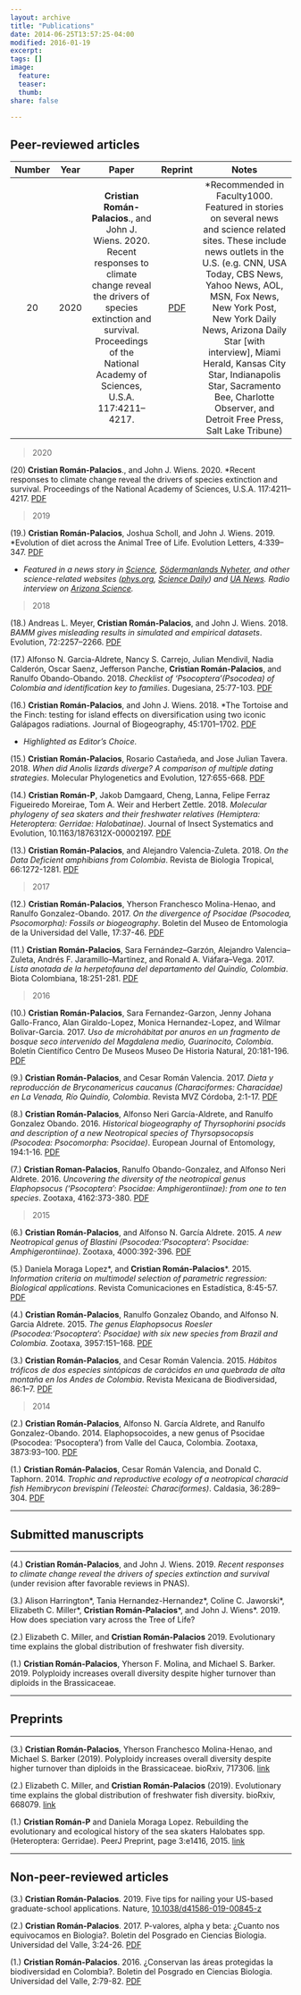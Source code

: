 ```yaml
---
layout: archive
title: "Publications"
date: 2014-06-25T13:57:25-04:00
modified: 2016-01-19
excerpt:
tags: []
image:
  feature:
  teaser:
  thumb:
share: false

---
```

  
## Peer-reviewed articles


| Number | Year | Paper | Reprint | Notes |
|:----:|:----:|:-----:|:-----:|:---------:|
|  20    |  2020    |  **Cristian Román-Palacios**., and John J. Wiens. 2020. Recent responses to climate change reveal the drivers of species extinction and survival. Proceedings of the National Academy of Sciences, U.S.A. 117:4211–4217.     |   [PDF](2020_Roman-Palacios_Wiens_PNAS.pdf)    |   *Recommended in Faculty1000. Featured in stories on several news and science related sites. These include news outlets in the U.S. (e.g. CNN, USA Today, CBS News, Yahoo News, AOL, MSN, Fox News, New York Post, New York Daily News, Arizona Daily Star [with interview], Miami Herald, Kansas City Star, Indianapolis Star, Sacramento Bee, Charlotte Observer, and Detroit Free Press, Salt Lake Tribune)|

>2020

(20) **Cristian Román-Palacios**., and John J. Wiens. 2020. *Recent responses to climate change reveal the drivers of species extinction and survival. Proceedings of the National Academy of Sciences, U.S.A. 117:4211–4217. [PDF](2020_Roman-Palacios_Wiens_PNAS.pdf) 

<div data-badge-popover="right" data-badge-type="2" data-doi="10.1038/nature.2014.14583" data-hide-no-mentions="true" class="altmetric-embed"></div>




>2019

(19.) **Cristian Román-Palacios**, Joshua Scholl, and John J. Wiens. 2019. *Evolution of diet across
the Animal Tree of Life. Evolution Letters, 4:339–347. [PDF](2019_Roman-Palacios_et_al_EvoLett_2019.pdf)  

<div class="altmetric-embed" data-badge-type="donut" data-altmetric-id="63638663"></div>


* *Featured in a news story in [Science](https://www.sciencemag.org/news/2019/08/world-s-first-animal-was-probably-carnivore), [Södermanlands Nyheter](Sodermanlands_Roman.pdf), and other science-related websites ([phys.org](https://phys.org/news/2019-08-paleozoic-diet-animals.html), [Science Daily](https://www.sciencedaily.com/releases/2019/08/190822165028.htm)) and [UA News](https://uanews.arizona.edu/story/paleozoic-diet-why-animals-eat-what-they-eat). Radio interview on [Arizona Science](https://uanews.arizona.edu/story/paleozoic-diet-why-animals-eat-what-they-eat).*

>2018

(18.) Andreas L. Meyer, **Cristian Román-Palacios**, and John J. Wiens. 2018. *BAMM gives misleading results in simulated and empirical datasets*. Evolution, 72:2257–2266. [PDF](2018_Meyer_et_al_Evol_2018_BAMM.pdf)

<div class="altmetric-embed" data-badge-type="donut" data-altmetric-id="46503795"></div>


(17.) Alfonso N. Garcia-Aldrete, Nancy S. Carrejo, Julian Mendivil, Nadia Calderón, Oscar Saenz, Jefferson Panche, **Cristian Román-Palacios**, and Ranulfo Obando-Obando. 2018. *Checklist of ‘Psocoptera’(Psocodea) of Colombia and identification key to families*. Dugesiana, 25:77-103. [PDF](<2018_Garcia-Aldrete et al 2018_Psocoptera_Colombia.pdf>)

(16.) **Cristian Román-Palacios**, and John J. Wiens. 2018. *The Tortoise and the Finch: testing for island effects on diversification using two iconic Galápagos radiations. Journal of Biogeography, 45:1701–1702. [PDF](2018_Roman_Palacios_Wiens_JBI_2018.pdf)

<div class="altmetric-embed" data-badge-type="donut" data-altmetric-id="44162724"></div>

* *Highlighted as Editor’s Choice.*

(15.) **Cristian Román-Palacios**, Rosario Castañeda, and Jose Julian Tavera. 2018. *When did *Anolis* lizards diverge? A comparison of multiple dating strategies*. Molecular Phylogenetics and Evolution, 127:655-668. [PDF](2018_Roman-Palacios_et_al_Anolis.pdf)

<script type="text/javascript" src="https://d1bxh8uas1mnw7.cloudfront.net/assets/embed.js"></script><div class="altmetric-embed" data-badge-type="donut" data-altmetric-id="43782794"></div>

(14.) **Cristian Román-P**, Jakob Damgaard, Cheng, Lanna, Felipe Ferraz Figueiredo Moreirae, Tom A. Weir and Herbert Zettle. 2018. *Molecular phylogeny of sea skaters and their freshwater relatives (Hemiptera: Heteroptera: Gerridae: Halobatinae)*. Journal of Insect Systematics and Evolution, 10.1163/1876312X-00002197. [PDF](2018_Roman-Palacios_et_al._Halobatinae.pdf)

(13.) **Cristian Román-Palacios**, and Alejandro Valencia-Zuleta. 2018. *On the Data Deficient amphibians from Colombia*. Revista de Biologia Tropical, 66:1272-1281. [PDF](<2018_Roman-Palacios_&_Valencia-Zuleta 2018_Colombian_DD.pdf>)

>2017

(12.) **Cristian Román-Palacios**, Yherson Franchesco Molina-Henao, and Ranulfo Gonzalez-Obando. 2017. *On the divergence of Psocidae (Psocodea, Psocomorpha): Fossils or biogeography*. Boletin del Museo de Entomologia de la Universidad del Valle, 17:37-46. [PDF](<2017_Roman-Palacios et al. 2017_Psocidae_Divergence.pdf>)

(11.) **Cristian Román-Palacios**, Sara Fernández–Garzón, Alejandro Valencia–Zuleta, Andrés F. Jaramillo–Martínez, and Ronald A. Viáfara–Vega. 2017. *Lista anotada de la herpetofauna del departamento del Quindío, Colombia*. Biota Colombiana, 18:251-281. [PDF](<2017_Roman-Palacios et al. 2017_Quindio_Herps.pdf>)


>2016

(10.) **Cristian Román-Palacios**, Sara Fernandez-Garzon, Jenny Johana Gallo-Franco, Alan Giraldo-Lopez, Monica Hernandez-Lopez, and Wilmar Bolivar-Garcia. 2017. *Uso de microhábitat por anuros en un fragmento de bosque seco intervenido del Magdalena medio, Guarinocito, Colombia*. Boletín Científico Centro De Museos Museo De Historia Natural, 20:181-196. [PDF](<2016_Roman-Palacios et al_2016_Guarinocito.pdf>)

(9.) **Cristian Román-Palacios**, and Cesar Román Valencia. 2017. *Dieta y reproducción de Bryconamericus caucanus (Characiformes: Characidae) en La Venada, Río Quindío, Colombia*. Revista MVZ Córdoba, 2:1-17. [PDF](<2016_Roman-Palacios et al_2016_caucanus.pdf>) 

(8.) **Cristian Román-Palacios**, Alfonso Neri García-Aldrete, and Ranulfo Gonzalez Obando. 2016. *Historical biogeography of Thyrsophorini psocids and description of a new Neotropical species of Thyrsopsocopsis (Psocodea: Psocomorpha: Psocidae)*. European Journal of Entomology, 194:1-16. [PDF](<2016_Roman-Palacios et al 2016_Thyrso.pdf>)

(7.) **Cristian Roman-Palacios**, Ranulfo Obando-Gonzalez, and Alfonso Neri Aldrete. 2016. *Uncovering the diversity of the neotropical genus Elaphopsocus (‘Psocoptera’: Psocidae: Amphigerontiinae): from one to ten species*. Zootaxa, 4162:373-380. [PDF](<2016_Roman-Palacios et al_2016_Uncovering_ela.pdf>)

>2015

(6.) **Cristian Román-Palacios**, and Alfonso N. García Aldrete. 2015. *A new Neotropical genus of Blastini (Psocodea:’Psocoptera’: Psocidae: Amphigerontiinae)*. Zootaxa, 4000:392-396. [PDF](2015_Garcia-Aldrete_Roman-Palacios_2015_Blastini.pdf)

(5.) Daniela Moraga Lopez*, and **Cristian Román-Palacios***. 2015. *Information criteria on multimodel selection of parametric regression: Biological applications*. Revista Comunicaciones en Estadística, 8:45-57. [PDF](<2015_Moraga_Lopez_Roman-Palacios_2015_Multimodel.pdf>)

(4.) **Cristian Román-Palacios**, Ranulfo Gonzalez Obando, and Alfonso N. Garcia Aldrete. 2015. *The genus Elaphopsocus Roesler (Psocodea:’Psocoptera’: Psocidae) with six new species from Brazil and Colombia*. Zootaxa, 3957:151–168. [PDF](2015_Roman-Palacios_et_al_2015_Elaphosocus.pdf)

(3.) **Cristian Román-Palacios**, and Cesar Román Valencia. 2015. *Hábitos tróficos de dos especies sintópicas de carácidos en una quebrada de alta montaña en los Andes de Colombia*. Revista Mexicana de Biodiversidad, 86:1–7. [PDF](2015_Roman-Palacios_&_Roman-Valencia_2015_Two_freshwater.pdf)

>2014

(2.) **Cristian Román-Palacios**, Alfonso N. García Aldrete, and Ranulfo Gonzalez-Obando. 2014. Elaphopsocoides, a new genus of Psocidae (Psocodea: ’Psocoptera’) from Valle del Cauca, Colombia. Zootaxa, 3873:93–100. [PDF](2014_Roman-P_et_al_2014_Elaphopsocus.pdf) 

(1.) **Cristian Román-Palacios**, Cesar Román Valencia, and Donald C. Taphorn. 2014. *Trophic and reproductive ecology of a neotropical characid fish Hemibrycon brevispini (Teleostei: Characiformes)*. Caldasia, 36:289–304. [PDF](2015_Roman-Palacios_et_al_2015_Brevi.pdf)


---
## Submitted manuscripts
---

(4.) **Cristian Román-Palacios**, and John J. Wiens. 2019. *Recent responses to climate change reveal
the drivers of species extinction and survival* (under revision after favorable reviews in PNAS).

(3.) Alison Harrington*, Tania Hernandez-Hernandez*, Coline C. Jaworski*, Elizabeth C. Miller*,
**Cristian Román-Palacios***, and John J. Wiens*. 2019. How does speciation vary across the
Tree of Life?

(2.) Elizabeth C. Miller, and **Cristian Román-Palacios** 2019. Evolutionary time explains the global
distribution of freshwater fish diversity. 

(1.) **Cristian Román-Palacios**, Yherson F. Molina, and Michael S. Barker. 2019. Polyploidy increases
overall diversity despite higher turnover than diploids in the Brassicaceae.

<div class="altmetric-embed" data-badge-type="donut" data-altmetric-id="64235771"></div>



---
## Preprints
---

(3.) **Cristian Román-Palacios**, Yherson Franchesco Molina-Henao, and Michael S. Barker (2019). Polyploidy increases overall diversity despite higher turnover than diploids in the Brassicaceae. bioRxiv, 717306. [link](https://www.biorxiv.org/content/10.1101/717306v1)

(2.) Elizabeth C. Miller, and **Cristian Román-Palacios** (2019). Evolutionary time explains the global distribution of freshwater fish diversity. bioRxiv, 668079. [link](https://www.biorxiv.org/content/10.1101/668079v1.abstract)

(1.) **Cristian Román-P** and Daniela Moraga Lopez. Rebuilding the evolutionary and ecological history of the sea skaters Halobates spp. (Heteroptera: Gerridae). PeerJ Preprint, page 3:e1416, 2015. [link](https://peerj.com/preprints/1164/)

---

## Non-peer-reviewed articles

(3.) **Cristian Román-Palacios**. 2019. Five tips for nailing your US-based graduate-school applications.
Nature, [10.1038/d41586-019-00845-z](https://www.nature.com/articles/d41586-019-00845-z)

<div class="altmetric-embed" data-badge-type="donut" data-altmetric-id="56848920"></div>


(2.) **Cristian Román-Palacios**. 2017. P-valores, alpha y beta: ¿Cuanto nos equivocamos en Biologia?. Boletin del Posgrado en Ciencias Biologia. Universidad del Valle, 3:24-26. [PDF](Roman-Palacios_2017_stat.pdf) 

(1.) **Cristian Román-Palacios**. 2016. ¿Conservan las áreas protegidas la biodiversidad en Colombia?. Boletin del Posgrado en Ciencias Biologia. Universidad del Valle, 2:79-82. [PDF](Roman-Palacios_2016_Areas_Protegidas.pdf)





